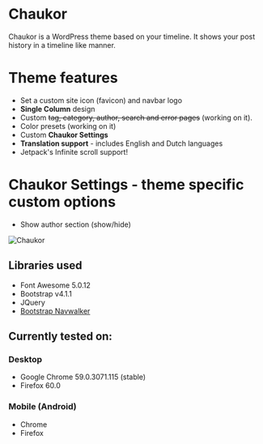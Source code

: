 Chaukor
==================
Chaukor is a WordPress theme based on your timeline. It shows your post history in a timeline like manner.

# Theme features
- Set a custom site icon (favicon) and navbar logo
- **Single Column** design
- Custom ~~tag, category, author, search and error pages~~ (working on it). 
- Color presets (working on it)
- Custom **Chaukor Settings**
- **Translation support** - includes English and Dutch languages
- Jetpack's Infinite scroll support!

# Chaukor Settings - theme specific custom options
- Show author section (show/hide)

![Chaukor](https://git.canitia.nl/Canitia/chaukor/raw/branch/master/screenshot.png)

## Libraries used
- Font Awesome 5.0.12
- Bootstrap v4.1.1
- JQuery
- [Bootstrap Navwalker](https://github.com/wp-bootstrap/wp-bootstrap-navwalker)

## Currently tested on:

### Desktop
- Google Chrome  59.0.3071.115 (stable)
- Firefox 60.0

### Mobile (Android)
- Chrome
- Firefox
